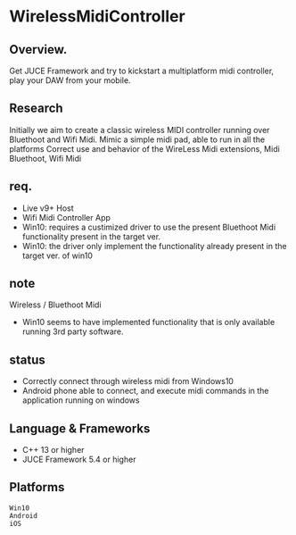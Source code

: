 # WirelessMidiController

## Overview. 

Get JUCE Framework and try to kickstart a multiplatform midi controller, play your DAW from your mobile.

##  Research
Initially we aim to create a classic wireless MIDI controller running over Bluethoot and Wifi Midi.
Mimic a simple midi pad, able to run in all the platforms
Correct use and behavior of the WireLess Midi extensions, Midi Bluethoot, Wifi Midi 

## req.
- Live v9+ Host
- Wifi Midi Controller App
- Win10: requires a custimized driver to use the present Bluethoot Midi functionality present in the target ver.
- Win10: the driver only implement the functionality already present in the target ver. of win10

## note
Wireless / Bluethoot Midi
- Win10 seems to have implemented functionality that is only available running 3rd party software.
  

## status
- Correctly connect through wireless midi from Windows10
- Android phone able to connect, and execute midi commands in the application running on windows

## Language & Frameworks
- C++  13 or higher 
- JUCE Framework 5.4 or higher  
    
## Platforms
    Win10
    Android 
    iOS

